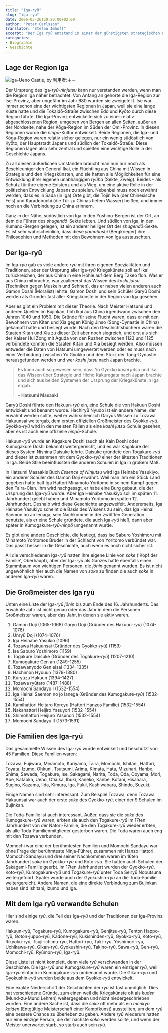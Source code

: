 ```yaml
---
title: "Iga-ryū"
slug: "iga-ryu"
date: 2006-03-26T20:20:00+02:00
author: "Peter Carlsson"
translator: "Stefan Imhoff"
excerpt: "Der Iga ryū entstand in einer der günstigsten strategischen Lagen der Region, in unzugänglichen Gebirgs- und Waldregionen, nahe wichtiger Hauptverkehrswege."
categories:
- Biographie
- Geschichte
---
```


## Lage der Region Iga

![Iga-Ueno Castle, by 利用者:＋－](/assets/images/artikel/iga-ueno-castle.jpg "Iga-Ueno Castle, by 利用者:＋－")

Der Ursprung des Iga-*ryū-ninjutsu* kann nur verstanden werden, wenn man die Region Iga näher betrachtet. Von Anfang an gehörte die Iga-Region zur Ise-Provinz, aber ungefähr im Jahr 680 wurden sie zweigeteilt. Ise war immer schon eine der wichtigsten Regionen in Japan, weil sie eine lange Küste hatte und die Tokaidō-Straße zwischen Edo und Kyōto durch diese Region führte. Die Iga-Provinz entwickelte sich zu einer relativ abgeschlossenen Region, umgeben von Bergen an allen Seiten, außer an der Nordseite, nahe der Kōga-Region im Süden der Omi-Provinz. In diesen Regionen wurde die *ninpō*-Kultur entwickelt. Beide Regionen, die Iga- und Kōga-Region waren relativ sicher gelegen, nur ein wenig südöstlich von Kyōto, der Hauptstadt Japans und südlich der Tokaidō-Straße. Diese Regionen lagen also sehr zentral und spielten eine wichtige Rolle in der Geschichte Japans.

Zu all diesen äußerlichen Umständen braucht man nun nur noch als Beschleuniger den General Ikai, ein Flüchtling aus China mit Wissen in Strategie und den Kriegskünsten, und sie hatten alle Möglichkeiten für eine Entwicklung ihrer eigenen unabhängigen *ryūha* (Sekte, Zweig). Beides – als Schutz für ihre eigene Existenz und als Weg, um eine aktive Rolle in der politischen Entwicklung Japans zu spielen. Nebenbei muss noch erwähnt werden, dass es in Sada (in Iga) Orte gibt, die Tojin Iwa (der Chinesische Fels) und Karadobuchi (die Tür zu Chinas tiefem Wasser) heißen, und immer noch an die Verbindung zu China erinnern.

Ganz in der Nähe, südöstlich von Iga in den Yoshino-Bergen ist der Ort, an dem die Führer des *shugendō*-Sekte lebten. Und südlich von Iga, in den Kumano-Bergen gelegen, ist ein anderer heiliger Ort der *shugendō*-Sekte. Es ist sehr wahrscheinlich, dass diese *yamabushi* (Bergkrieger) ihre Philosophien und Methoden mit den Bewohnern von Iga austauschten.


## Der Iga-ryū

Im Iga-*ryū* gab es viele andere *ryū* mit ihren eigenen Spezialitäten und Traditionen, aber der Ursprung aller Iga-*ryū* Kriegskünste soll auf Ikai zurückreichen, der aus China in eine Höhle auf dem Berg Takeo floh. Was er aus China mitbrachte, war zuallererst das Wissen des *koshi jutsu* (Techniken gegen Muskeln und Sehnen), das er neben vielen anderen auch Gamon Doshi (Moralist) lehrte. Gamon Doshi und sein Schüler Garyū Doshi werden als Gründer fast aller Kriegskünste in der Region von Iga gesehen.

Aber es gibt ein Problem mit dieser Theorie. Nach Meister Hatsumi und anderen Quellen im Bujinkan, floh Ikai aus China irgendwann zwischen den Jahren 1040 und 1050. Die Gründe für seine Flucht waren, dass er mit den Bewohnern von Kitan und Xia gegen König Jinso (Song-Dynastie in China) gekämpft hatte und besiegt wurde. Nach den Geschichtsbüchern waren die Staaten Kitan und Xia zu dieser Zeit aber noch siegreich, und erst als sich der Kaiser Hui Zong mit Aguda von den Ruzhen zwischen 1123 und 1125 verbündete konnten die Staaten Kitan und Xia besiegt werden. Also müssen entweder die Daten von Hatsumi umgewertet werden oder es muss nach einer Verbindung zwischen Yo Gyokko und dem Sturz der Tang-Dynastie herausgefunden werden und wer *koshi jutsu* nach Japan brachte.

> Es kann auch so gewesen sein, dass Yo Gyokko *koshi jutsu* und Ikai das Wissen über Strategie und Hicho Kakuregata nach Japan brachte und sich aus beiden Systemen der Ursprung der Kriegskünste in Iga ergab.
>
> – **Hatsumi Masaaki**

Garyū Doshi führte den Hakuun-*ryū* ein, eine Schule die von Hakuun Doshi entwickelt und benannt wurde. Hachiryū Nyudo ist ein andere Name, der erwähnt werden sollte, weil er wahrscheinlich Garyūs Wissen zu Tozawa Hakuunsai weitergab, dem ersten offiziellen Großmeister des Gyokko-*ryū*. Gyokko-*ryū* wird in den meisten Fällen als eine *koshi jutsu*-Schule gesehen, aber es ist auch eine offizielle *ninpō*-Schule.

Hakuun-*ryū* wurde an Kagakure Doshi (auch als Kain Doshi oder Kumogakure Doshi bekannt) weitergereicht, und es war Kagakure der dieses System Nishina Daisuke lehrte. Daisuke gründete den Togakure-*ryū* und dieser ist zusammen mit dem Gyokko-*ryū* einer der ältesten Traditionen in Iga. Beide Stile beeinflussten die anderen Schulen in Iga in großem Maß.

In Hatsumi Masaakis Buch <cite>Essence of Ninjutsu</cite> wird Iga Heinabe Yasukiyo, ein anderer Schüler des Gamon Doji erwähnt. Weil man ihm ein Stück Land gegeben hatte half Iga Hattori Minamoto Yoritomo in seinem Kampf gegen den Taira-Clan. Ihm wird nachgesagt, er habe eine Burg gebaut, die der Ursprung des Iga-*ryū* wurde. Aber Iga Heinabe Yasukiyo soll im späten 11. Jahrhundert gelebt haben und Minamoto Yoritomo im späten 12. Jahrhundert. Deshalb wird diese Geschichte angezweifelt. Andererseits, Iga Heinabe Yasukiyo scheint die Basis des Wissens zu sein, das Iga Heinai Saemon no Jo Ienaga, sein Nachkomme in der zwölften Generation benutzte, als er eine Schule gründete, die auch Iga-*ryū* hieß, dann aber später in Kumogakure-*ryū-ninpō* umgenannt wurde.

Es gibt eine andere Geschichte, die festlegt, dass Ise Saburo Yoshimoru mit Minamoto Yoritomos Bruder in der Schlacht von Yoritomo verbündet war. Das passt besser in die Geschichte, auch wenn es noch nicht sicher ist.

All die verschiedenen Iga-*ryū* hatten ihre eigene Linie von *soke* ('Kopf der Familie', Oberhaupt), aber der Iga-*ryū* als Ganzes hatte ebenfalls einen Stammbaum von wichtigen Personen, die *jōnin* genannt wurden. Es ist nicht ungewöhnlich hier auch die Namen von *soke* zu finden die auch *soke* in anderen Iga-*ryū* waren.


## Die Großmeister des Iga ryū

Unten eine Liste der Iga-*ryū* *jōnin* bis zum Ende des 16. Jahrhunderts. Das erwähnte Jahr ist nicht genau oder das Jahr in dem die Personen Großmeister waren, aber das Jahr, in denen sie aktiv waren.

1. Gamon Doji (1065-1068)
Garyū Doji (Gründer des Hakuun-*ryū*) (1074-1076)
3. Unryū Doji (1074-1076)
4. Iga Heinabe Yasukio (1096)
5. Tozawa Hakuunsai (Gründer des Gyokko-*ryū*) (1159)
6. Ise Saburo Yoshimoro (1159)
7. Togakure Daisuke (Gründer des Togakure-*ryū*) (1207-1210)
8. Kumogakure Gen an (1249-1255)
9. Tozawanyodo Gen eisai (1334-1335)
10. Hachimon Hyouun (1379-1380)
11. Kuryūzu Hakuun (1394-1427)
12. Tozawa ryūtaro (1487-1488)
13. Momochi Sandayu I (1532-1554)
14. Iga Heinai Saemon no jo Ianega (Gründer des Kumogakure-*ryū*) (1532-1554)
15. Kamihattori Heitaro Koreyu (Hattori Hanzos Familie) (1532-1554)
16. Nakahattori Heijiro Yasuyori (1532-1554)
17. Shimohattori Heijuro Yasunori (1532-1554)
18. Momochi Sandayu II (1573-1591)


## Die Familien des Iga-ryū

Das gesammelte Wissen des Iga-*ryū* wurde entwickelt und beschützt von 45 Familien. Diese Familien waren:

Tozawa, Fujiwara, Minamoto, Kuriyama, Taira, Momochi, Ishitani, Hattori, Toyata, Izumo, Ohkuni, Tsutsumi, Arima, Kimata, Hata, Mizuhari, Hanbe, Shima, Sawada, Togakure, Ise, Sakagami, Narita, Toda, Oda, Ooyama, Mori, Abe, Kataoka, Ueno, Otsuka, Ibuki, Kaneko, Kanbe, Kotani, Hisahara, Sugino, Kazama, Iida, Kimura, Iga, Fukii, Kashiwabara, Shindo, Suzuki.

Einige Namen sind sehr interessant. Zum Beispiel Tozawa, denn Tozawa Hakuunsai war auch der erste *soke* des Gyokko-*ryū*, einer der 9 Schulen im Bujinkan.

Die Toda-Familie ist auch interessant. Außer, dass sie die *soke* des Kumogakure-*ryū* waren, erbten sie auch den Togakure-*ryū* im 17ten Jahrhundert von der Natori-Familie, die den Togakure-*ryū* wieder erbten, als alle Toda-Familienmitglieder gestorben waren. Die Toda waren auch eng mit den Tozawa verbunden.

Momochi war eine der berühmtesten Familien und Momochi Sandayu war ohne Frage der berühmteste Ninja-Führer, zusammen mit Hanzo Hattori. Momochi Sandayu und drei seiner Nachkommen waren im 16ten Jahrhundert *soke* im Gyokko-*ryū* und Koto-*ryū*. Sie hatten auch Schulen der Sakagami-Familie geerbt. Im 17ten Jahrhundert wurden der Gyokko-*ryū*, Koto-*ryū*, Kumogakure-*ryū* und Togakure-*ryū* unter Toda Seiryū Nobutsuna weitergeführt. Später wurde auch der Gyokushin-*ryū* an die Toda-Familie weitergereicht. Andere Namen, die eine direkte Verbindung zum Bujinkan haben sind Ishitani, Izumo und Iga.


## Mit dem Iga ryū verwandte Schulen

Hier sind einige *ryū*, die Teil des Iga-*ryū* und der Traditionen der Iga-Provinz waren:

Hakuun-ryū, Togakure-ryū, Kumogakure-ryū, Genjitsu-ryū, Tenton Happo-ryū, Goton-juppo-ryū, Kadone-ryū, Kukishinden-ryū, Gyokko-ryū, Koto-ryū, Rikyoku-ryū, Tsuji-ichimu-ryū, Hattori-ryū, Taki-ryū, Yoshimori-ryū, Uchikawa-ryū, Gikan-ryū, Gyokushin-ryū, Takino-ryū, Sawa-ryū, Gen-ryū, Momochi-ryū, Ryūmon-ryū, Iga-ryū.

Diese Liste ist nicht komplett, denn viele *ryū* verschwanden in der Geschichte. Die Iga-*ryū* und Kumogakure-*ryū* waren ein einziger *ryū*, weil Iga-*ryū* einfach in Kumogakure-*ryū* umbenannt wurde. Die Gikan-*ryū* und Gyokushin-*ryū* wurden beide aus dem Gyokko-*ryū* entwickelt.

Eine exakte Niederschrift der Geschichten der *ryū* ist fast unmöglich. Dies hat verschiedene Gründe, zum einen weil die Kriegskünste oft als *kuden* (Mund-zu-Mund Lehren) weitergegeben und nicht niedergeschrieben wurden. Eine andere Sache ist, dass die *soke* oft mehr als ein *menkyo kaiden* (Entgültige Meisterschaft einer Kampfkunst) ausstellten, um dem *ryū* eine bessere Chance zu überleben zu geben. Andere *ryū* wiederum hatten nur eine einzige Person, die der nächste *soke* werden sollte, und wenn der Meister unerwartet starb, so starb auch sein *ryū*.

